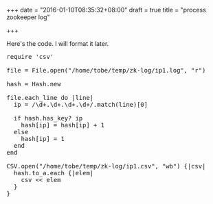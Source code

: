 +++
date = "2016-01-10T08:35:32+08:00"
draft = true
title = "process zookeeper log"

+++



Here's the code. I will format it later.

<pre>
require 'csv'

file = File.open("/home/tobe/temp/zk-log/ip1.log", "r")

hash = Hash.new

file.each_line do |line|
  ip = /\d+.\d+.\d+.\d+/.match(line)[0]

  if hash.has_key? ip
    hash[ip] = hash[ip] + 1
  else
    hash[ip] = 1
  end
end

CSV.open("/home/tobe/temp/zk-log/ip1.csv", "wb") {|csv|
  hash.to_a.each {|elem|
    csv << elem
  }
}
</pre>

